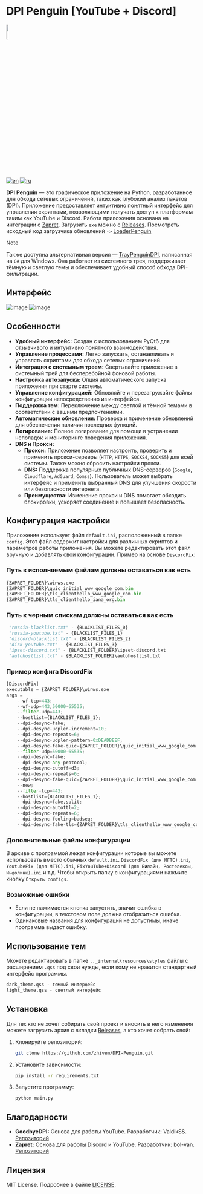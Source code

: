 # DPI Penguin [YouTube + Discord]

<img src="https://github.com/zhivem/DPI-Penguin/blob/main/resources/icon/newicon.ico" width=10% height=10%>

[![en](https://img.shields.io/badge/lang-en-red.svg)](./README.EN.md)
[![ru](https://img.shields.io/badge/lang-ru-green.svg)](./README.md)

**DPI Penguin** — это графическое приложение на Python, разработанное для обхода сетевых ограничений, таких как глубокий анализ пакетов (DPI). Приложение предоставляет интуитивно понятный интерфейс для управления скриптами, позволяющими получать доступ к платформам таким как YouTube и Discord. Работа приложения основана на интеграции с [Zapret](https://github.com/bol-van/zapret). Загрузить `exe` можно c [Releases](https://github.com/zhivem/DPI-Penguin/releases). Посмотреть исходный код загрузчика обновлений `->` [LoaderPenguin
](https://github.com/zhivem/LoaderPenguin)

> [!NOTE]
>Также доступна альтернативная версия — [TrayPenguinDPI](https://github.com/zhivem/TrayPenguinDPI), написанная на `C#` для Windows. Она работает из системного трея, поддерживает тёмную и светлую темы и обеспечивает удобный способ обхода DPI-фильтрации.

## Интерфейс
![image](https://github.com/user-attachments/assets/5aa82759-acfe-4edb-b80e-7f562ddb1891)
![image](https://github.com/user-attachments/assets/4ef7ccc3-f425-4c57-add2-23ae9ccdf8bd)

## Особенности

- **Удобный интерфейс:** Создан с использованием PyQt6 для отзывчивого и интуитивно понятного взаимодействия.
- **Управление процессами:** Легко запускать, останавливать и управлять скриптами для обхода сетевых ограничений.
- **Интеграция с системным треем:** Свертывайте приложение в системный трей для бесперебойной фоновой работы.
- **Настройка автозапуска:** Опция автоматического запуска приложения при старте системы.
- **Управление конфигурацией:** Обновляйте и перезагружайте файлы конфигурации непосредственно из интерфейса.
- **Поддержка тем:** Переключение между светлой и тёмной темами в соответствии с вашими предпочтениями.
- **Автоматические обновления:** Проверка и применение обновлений для обеспечения наличия последних функций.
- **Логирование:** Полное логирование для помощи в устранении неполадок и мониторинге поведения приложения.
- **DNS и Прокси:**
  - **Прокси:** Приложение позволяет настроить, проверить и применить прокси-серверы (`HTTP`, `HTTPS`, `SOCKS4`, `SOCKS5`) для всей системы. Также можно сбросить настройки прокси.
  - **DNS:** Поддержка популярных публичных DNS-серверов (`Google`, `Cloudflare`, `AdGuard`, `Comss`). Пользователь может выбрать интерфейс и применить выбранный DNS для улучшения скорости или безопасности интернета.
  - **Преимущества:** Изменение прокси и DNS помогает обходить блокировки, ускоряет соединение и повышает безопасность.

## Конфигурация настройки

Приложение использует файл `default.ini`, расположенный в папке `config`. Этот файл содержит настройки для различных скриптов и параметров работы приложения. Вы можете редактировать этот файл вручную и добавлять свои конфигурации. Пример на основе `DiscordFix`:

### Путь к исполняемым файлам должны оставаться как есть 

```py
{ZAPRET_FOLDER}\winws.exe
{ZAPRET_FOLDER}\quic_initial_www_google_com.bin 
{ZAPRET_FOLDER}\tls_clienthello_www_google_com.bin
{ZAPRET_FOLDER}\tls_clienthello_iana_org.bin
```

### Путь к черным спискам должны оставаться как есть 

```py
 "russia-blacklist.txt" - {BLACKLIST_FILES_0}
 "russia-youtube.txt" - {BLACKLIST_FILES_1}
 "discord-blacklist.txt" - {BLACKLIST_FILES_2}
 "disk-youtube.txt" - {BLACKLIST_FILES_3}
 "ipset-discord.txt" - {BLACKLIST_FOLDER}\ipset-discord.txt
 "autohostlist.txt" - {BLACKLIST_FOLDER}\autohostlist.txt 
```
### Пример конфига DiscordFix

```py
[DiscordFix]
executable = {ZAPRET_FOLDER}\winws.exe
args = 
    --wf-tcp=443;
    --wf-udp=443,50000-65535; 
    --filter-udp=443;
    --hostlist={BLACKLIST_FILES_1}; 
    --dpi-desync=fake; 
    --dpi-desync-udplen-increment=10;  
    --dpi-desync-repeats=6; 
    --dpi-desync-udplen-pattern=0xDEADBEEF; 
    --dpi-desync-fake-quic={ZAPRET_FOLDER}\quic_initial_www_google_com.bin;  
    --filter-udp=50000-65535; 
    --dpi-desync=fake;
    --dpi-desync-any-protocol;
    --dpi-desync-cutoff=d3; 
    --dpi-desync-repeats=6; 
    --dpi-desync-fake-quic={ZAPRET_FOLDER}\quic_initial_www_google_com.bin;
    --new; 
    --filter-tcp=443; 
    --hostlist={BLACKLIST_FILES_1}; 
    --dpi-desync=fake,split;
    --dpi-desync-autottl=2;  
    --dpi-desync-repeats=6; 
    --dpi-desync-fooling=badseq; 
    --dpi-desync-fake-tls={ZAPRET_FOLDER}\tls_clienthello_www_google_com.bin; 
```
### Дополнительные файлы конфигурации

В архиве с программой лежат конфигурации которые вы можете использовать вместо обычных `default.ini`. `DiscordFix (для МГТС).ini`, `YoutubeFix (для МГТС).ini`, `FixYouTube+Discord (для Билайн, Ростелеком, Инфолинк).ini` и т.д. Чтобы открыть папку с конфигурациями нажмите кнопку `Открыть configs`.

### Возможные ошибки

- Если не нажимается кнопка запустить, значит ошибка в конфигурации, в текстовом поле должна отобразиться ошибка.
- Одинаковые названия для конфигураций не допустимы, иначе программа выдаст ошибку.

## Использование тем

Можете редактировать в папке `.._internal\resources\styles` файлы с расширением `.qss` под свои нужды, если кому не нравится стандартный интерфейс программы.
```py
dark_theme.qss - темный интерфейс
light_theme.qss - светлый интерфейс
```

## Установка

Для тех кто не хочет собирать свой проект и вносить в него изменения можете загрузить архив с вкладки [Releases](https://github.com/zhivem/DPI-Penguin/releases), а кто хочет собрать свой:

1. Клонируйте репозиторий:

    ```bash
    git clone https://github.com/zhivem/DPI-Penguin.git 
    ```

2. Установите зависимости:

    ```bash
    pip install -r requirements.txt
    ```

3. Запустите программу:

    ```bash
    python main.py
    ```

## Благодарности

- **GoodbyeDPI:** Основа для работы YouTube. Разработчик: ValdikSS. [Репозиторий](https://github.com/ValdikSS/GoodbyeDPI)
- **Zapret:** Основа для работы Discord и YouTube. Разработчик: bol-van. [Репозиторий](https://github.com/bol-van/zapret)

## Лицензия 

MIT License. Подробнее в файле [LICENSE](https://github.com/zhivem/DPI-Penguin/raw/refs/heads/main/LICENSE).


